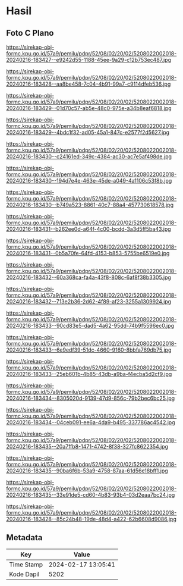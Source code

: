 # Hasil

## Foto C Plano

https://sirekap-obj-formc.kpu.go.id/57a9/pemilu/pdpr/52/08/02/20/02/5208022002018-20240216-183427--e9242d55-1188-45ee-9a29-c12b753ec487.jpg

https://sirekap-obj-formc.kpu.go.id/57a9/pemilu/pdpr/52/08/02/20/02/5208022002018-20240216-183428--aa8be458-7c04-4b91-99a7-c9114dfeb536.jpg

https://sirekap-obj-formc.kpu.go.id/57a9/pemilu/pdpr/52/08/02/20/02/5208022002018-20240216-183429--01d70c57-ab5e-48c0-975e-a34b8eaf6818.jpg

https://sirekap-obj-formc.kpu.go.id/57a9/pemilu/pdpr/52/08/02/20/02/5208022002018-20240216-183429--4bdc1f32-ad05-45a1-847c-e2577f2d5627.jpg

https://sirekap-obj-formc.kpu.go.id/57a9/pemilu/pdpr/52/08/02/20/02/5208022002018-20240216-183430--c24161ed-349c-4384-ac30-ac7e5af498de.jpg

https://sirekap-obj-formc.kpu.go.id/57a9/pemilu/pdpr/52/08/02/20/02/5208022002018-20240216-183430--194d7e4e-463e-45de-a049-4a1106c53f8b.jpg

https://sirekap-obj-formc.kpu.go.id/57a9/pemilu/pdpr/52/08/02/20/02/5208022002018-20240216-183430--b749a523-8861-40c7-88a4-457730618578.jpg

https://sirekap-obj-formc.kpu.go.id/57a9/pemilu/pdpr/52/08/02/20/02/5208022002018-20240216-183431--b262ee0d-a64f-4c00-bcdd-3a3d5ff5ba43.jpg

https://sirekap-obj-formc.kpu.go.id/57a9/pemilu/pdpr/52/08/02/20/02/5208022002018-20240216-183431--0b5a70fe-64fd-4153-b853-5755be6519e0.jpg

https://sirekap-obj-formc.kpu.go.id/57a9/pemilu/pdpr/52/08/02/20/02/5208022002018-20240216-183432--60a368ca-fa4a-43f8-808c-6af8f38b3305.jpg

https://sirekap-obj-formc.kpu.go.id/57a9/pemilu/pdpr/52/08/02/20/02/5208022002018-20240216-183432--713e2b36-2d62-4f89-af23-3255a1309924.jpg

https://sirekap-obj-formc.kpu.go.id/57a9/pemilu/pdpr/52/08/02/20/02/5208022002018-20240216-183433--90cd83e5-dad5-4a62-95dd-74b9f5596ec0.jpg

https://sirekap-obj-formc.kpu.go.id/57a9/pemilu/pdpr/52/08/02/20/02/5208022002018-20240216-183433--6e9edf39-51dc-4660-9160-8bbfa769db75.jpg

https://sirekap-obj-formc.kpu.go.id/57a9/pemilu/pdpr/52/08/02/20/02/5208022002018-20240216-183433--25eb601b-4b85-43db-a9ba-f4ecba5d2cf9.jpg

https://sirekap-obj-formc.kpu.go.id/57a9/pemilu/pdpr/52/08/02/20/02/5208022002018-20240216-183434--8305020d-9139-47d9-856c-79b2bec6bc25.jpg

https://sirekap-obj-formc.kpu.go.id/57a9/pemilu/pdpr/52/08/02/20/02/5208022002018-20240216-183434--04ceb091-ee6a-4da9-b495-337786ac4542.jpg

https://sirekap-obj-formc.kpu.go.id/57a9/pemilu/pdpr/52/08/02/20/02/5208022002018-20240216-183435--20a7ffb8-1471-4742-8f38-327fc8622354.jpg

https://sirekap-obj-formc.kpu.go.id/57a9/pemilu/pdpr/52/08/02/20/02/5208022002018-20240216-183435--90ba6f6b-53a9-4758-87aa-61d56e18bff1.jpg

https://sirekap-obj-formc.kpu.go.id/57a9/pemilu/pdpr/52/08/02/20/02/5208022002018-20240216-183435--33e91de5-cd60-4b83-93b4-03d2eaa7bc24.jpg

https://sirekap-obj-formc.kpu.go.id/57a9/pemilu/pdpr/52/08/02/20/02/5208022002018-20240216-183428--85c24b48-19de-48d4-a422-62b6608d9086.jpg


## Metadata

| Key        | Value               |
| ---------- | ------------------- |
| Time Stamp | 2024-02-17 13:05:41 |
| Kode Dapil | 5202                |



